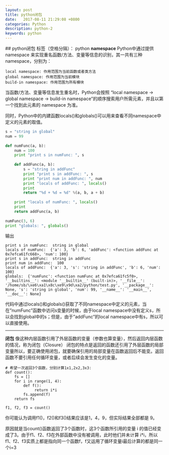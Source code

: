 ```yaml
---
layout: post
title: python闭包
date:   2017-08-11 21:29:08 +0800
categories: Python
description: python-2
keywords: python
---
```



﻿## python闭包
标签（空格分隔）： python
**namespace**
Python中通过提供 namespace 来实现重名函数/方法、变量等信息的识别，其一共有三种 namespace，分别为：

    local namespace: 作用范围为当前函数或者类方法
    global namespace: 作用范围为当前模块
    build-in namespace: 作用范围为所有模块

当函数/方法、变量等信息发生重名时，Python会按照 “local namespace -> global namespace -> build-in namespace”的顺序搜索用户所需元素，并且以第一个找到此元素的 namespace 为准。

同时，Python中的内建函数locals()和globals()可以用来查看不同namespace中定义的元素的取值。
```python
s = "string in global"
num = 99
 
def numFunc(a, b):
    num = 100
    print "print s in numFunc: ", s
 
    def addFunc(a, b):
        s = "string in addFunc"
        print "print s in addFunc: ", s
        print "print num in addFunc: ", num
        print "locals of addFunc: ", locals()
        print 
        return "%d + %d = %d" %(a, b, a + b)
 
    print "locals of numFunc: ", locals()
    print 
    return addFunc(a, b)
 
numFunc(3, 6)    
print "globals: ", globals()
```
输出
```
print s in numFunc:  string in global
locals of numFunc:  {'a': 3, 'b': 6, 'addFunc': <function addFunc at 0x7efca61fc668>, 'num': 100}
print s in addFunc:  string in addFunc
print num in addFunc:  100
locals of addFunc:  {'a': 3, 's': 'string in addFunc', 'b': 6, 'num': 100}
globals:  {'numFunc': <function numFunc at 0x7efca61fc5f0>, '__builtins__': <module '__builtin__' (built-in)>, '__file__': '/home/sb/\xe6\xa1\x8c\xe9\x9d\xa2/python/test.py', '__package__': None, 's': 'string in global', 'num': 99, '__name__': '__main__', '__doc__': None}
```
代码中通过locals()和globals()获取了不同namespace中定义的元素，当在”numFunc”函数中访问s变量的时候，由于local namespace中没有定义s，所以会找到global中的s；但是，由于”addFunc”的local namespace中有s，所以可以直接使用。

---

**闭包**
像这种内层函数引用了外层函数的变量（参数也算变量），然后返回内层函数的情况，称为闭包（Closure）
闭包的特点是返回的函数还引用了外层函数的局部变量所以，要正确使用闭包，就要确保引用的局部变量在函数返回后不能变。返回函数不要引用任何循环变量，或者后续会发生变化的变量。
```
# 希望一次返回3个函数，分别计算1x1,2x2,3x3:
def count():
    fs = []
    for i in range(1, 4):
        def f():
             return i*i
        fs.append(f)
    return fs

f1, f2, f3 = count()
```
你可能认为调用f1()，f2()和f3()结果应该是1，4，9，但实际结果全部都是 9。

原因就是当count()函数返回了3个函数时，这3个函数所引用的变量 i 的值已经变成了3。由于f1、f2、f3在外部函数中没有被调用，此时他们并未计算 i*i，所以f1、f2、f3实质上都是指向同一个函数f，f又运用了循环变量i最后计算的都是同一个i=3




